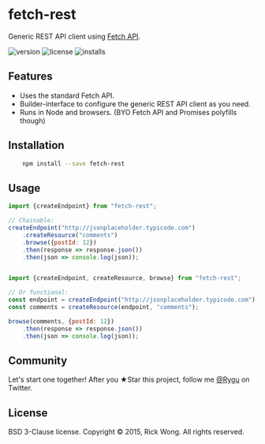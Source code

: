 # fetch-rest

Generic REST API client using [Fetch API](https://github.com/whatwg/fetch).

![version](https://img.shields.io/npm/v/fetch-rest.svg) ![license](https://img.shields.io/npm/l/fetch-rest.svg) ![installs](https://img.shields.io/npm/dt/fetch-rest.svg)

## Features

- Uses the standard Fetch API.
- Builder-interface to configure the generic REST API client as you need.
- Runs in Node and browsers. (BYO Fetch API and Promises polyfills though)

## Installation

```bash
	npm install --save fetch-rest
```

## Usage

````js
import {createEndpoint} from "fetch-rest";

// Chainable:
createEndpoint("http://jsonplaceholder.typicode.com")
	.createResource("comments")
	.browse({postId: 12})
	.then(response => response.json())
	.then(json => console.log(json));


import {createEndpoint, createResource, browse} from "fetch-rest";

// Or functional:
const endpoint = createEndpoint("http://jsonplaceholder.typicode.com");
const comments = createResource(endpoint, "comments");

browse(comments, {postId: 12})
	.then(response => response.json())
	.then(json => console.log(json));

````

## Community

Let's start one together! After you ★Star this project, follow me [@Rygu](https://twitter.com/rygu)
on Twitter.

## License

BSD 3-Clause license. Copyright © 2015, Rick Wong. All rights reserved.
